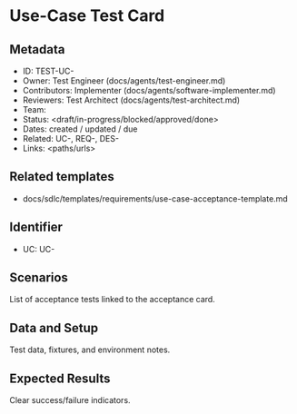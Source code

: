 # Use-Case Test Card

## Metadata

- ID: TEST-UC-<id>
- Owner: Test Engineer (docs/agents/test-engineer.md)
- Contributors: Implementer (docs/agents/software-implementer.md)
- Reviewers: Test Architect (docs/agents/test-architect.md)
- Team: <team>
- Status: <draft/in-progress/blocked/approved/done>
- Dates: created <YYYY-MM-DD> / updated <YYYY-MM-DD> / due <YYYY-MM-DD>
- Related: UC-<id>, REQ-<id>, DES-<id>
- Links: <paths/urls>


## Related templates

- docs/sdlc/templates/requirements/use-case-acceptance-template.md


## Identifier

- UC: UC-<num>


## Scenarios

List of acceptance tests linked to the acceptance card.

## Data and Setup

Test data, fixtures, and environment notes.

## Expected Results

Clear success/failure indicators.
